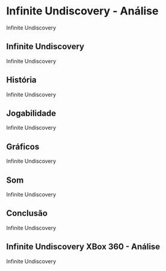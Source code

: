 ---
---

# Infinite Undiscovery - Análise

Infinite Undiscovery

## Infinite Undiscovery

Infinite Undiscovery

## História

Infinite Undiscovery

## Jogabilidade

Infinite Undiscovery

## Gráficos

Infinite Undiscovery

## Som

Infinite Undiscovery

## Conclusão

Infinite Undiscovery

## Infinite Undiscovery XBox 360 - Análise

Infinite Undiscovery
